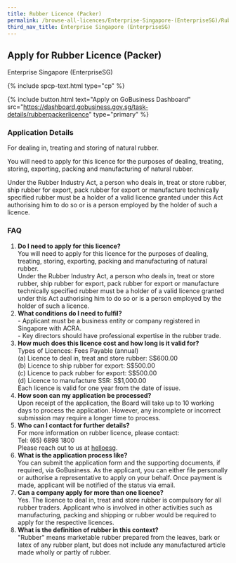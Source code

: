```yaml
---
title: Rubber Licence (Packer)
permalink: /browse-all-licences/Enterprise-Singapore-(EnterpriseSG)/Rubber-Licence-(Packer)
third_nav_title: Enterprise Singapore (EnterpriseSG)
---
```


## Apply for Rubber Licence (Packer)

Enterprise Singapore (EnterpriseSG)

{% include spcp-text.html type="cp" %}

{% include button.html text="Apply on GoBusiness Dashboard" src="https://dashboard.gobusiness.gov.sg/task-details/rubberpackerlicence" type="primary" %}

<H3>Application Details</H3>

<p>For dealing in, treating and storing of natural rubber.</p>
<p>You will need to apply for this licence for the purposes of dealing, treating, storing, exporting, packing and manufacturing of natural rubber.</p>
<p>Under the Rubber Industry Act, a person who deals in, treat or store rubber, ship rubber for export, pack rubber for export or manufacture technically specified rubber must be a holder of a valid licence granted under this Act authorising him to do so or is a person employed by the holder of such a licence.</p>
<h3>FAQ</h3>
<ol>
<li><strong>Do I need to apply for this licence?</strong><br>You will need to apply for this licence for the purposes of dealing, treating, storing, exporting, packing and manufacturing of natural rubber.<br>Under the Rubber Industry Act, a person who deals in, treat or store rubber, ship rubber for export, pack rubber for export or manufacture technically specified rubber must be a holder of a valid licence granted under this Act authorising him to do so or is a person employed by the holder of such a licence.</li>
<li><strong>What conditions do I need to fulfil?</strong><br>- Applicant must be a business entity or company registered in Singapore with ACRA.<br>- Key directors should have professional expertise in the rubber trade.</li>
<li><strong>How much does this licence cost and how long is it valid for?</strong><br>Types of Licences: Fees Payable (annual)<br>(a) Licence to deal in, treat and store rubber: S$600.00<br>(b) Licence to ship rubber for export: S$500.00<br>(c) Licence to pack rubber for export: S$500.00<br>(d) Licence to manufacture SSR: S$1,000.00<br>Each licence is valid for one year from the date of issue.</li>
<li><strong>How soon can my application be processed?<br></strong>Upon receipt of the application, the Board will take up to 10 working days to process the application. However, any incomplete or incorrect submission may require a longer time to process.</li>
<li><strong>Who can I contact for further details?</strong><br>For more information on rubber licence, please contact:<br>Tel: (65) 6898 1800<br>Please reach out to us at <a href="https://go.gov.sg/helloesg" target="_blank" rel="noopener">helloesg</a>.</li>
<li><strong>What is the application process like?</strong><br>You can submit the application form and the supporting documents, if required, via GoBusiness. As the applicant, you can either file personally or authorise a representative to apply on your behalf. Once payment is made, applicant will be notified of the status via email.</li>
<li><strong>Can a company apply for more than one licence?</strong><br>Yes. The licence to deal in, treat and store rubber is compulsory for all rubber traders. Applicant who is involved in other activities such as manufacturing, packing and shipping or rubber would be required to apply for the respective licences.</li>
<li><strong>What is the definition of rubber in this context?</strong><br>"Rubber" means marketable rubber prepared from the leaves, bark or latex of any rubber plant, but does not include any manufactured article made wholly or partly of rubber.</li>
</ol>

